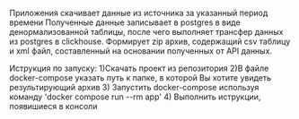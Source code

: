 Приложения скачивает данные из источника за указанный период времени
Полученные данные записывает в postgres в виде денормализованной таблицы, после чего выполняет трансфер данных из postgres в clickhouse. 
Формирует zip архив, содержащий csv таблицу и xml файл, составленный на основании полученных от API данных. 

Иструкция по запуску:
1)Скачать проект из репозитория
2)В файле docker-compose указать путь к папке, в которой Вы хотите увидеть результирующий архив
3) Запустить docker-compose используя команду 'docker compose run --rm app'
4) Выполнить иструкции, появишиеся в консоли
